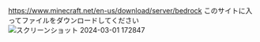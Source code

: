 https://www.minecraft.net/en-us/download/server/bedrock
このサイトに入ってファイルをダウンロードしてください
![スクリーンショット 2024-03-01 172847](https://github.com/world0182/Start_a_minecraft_server_on_discord/assets/161698386/67b52505-f949-4605-a183-3251bff62012)
